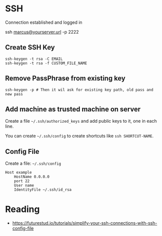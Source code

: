 # SSH

Connection established and logged in

ssh marcus@yourserver.url -p 2222  

## Create SSH Key

```
ssh-keygen -t rsa -C EMAIL
ssh-keygen -t rsa -f CUSTOM_FILE_NAME
```

## Remove PassPhrase from existing key

```
ssh-keygen -p # Then it wil ask for existing key path, old pass and new pass
```

## Add machine as trusted machine on server
 
Create a file `~/.ssh/authorized_keys` and add public keys to it, one in each line.

You can create `~/.ssh/config` to create shortcuts like `ssh SHORTCUT-NAME`.

## Config File

Create a file: `~/.ssh/config`

```ssh
Host example
    HostName 0.0.0.0
    port 22
    User name
    IdentityFile ~/.ssh/id_rsa
```


# Reading
- https://futurestud.io/tutorials/simplify-your-ssh-connections-with-ssh-config-file